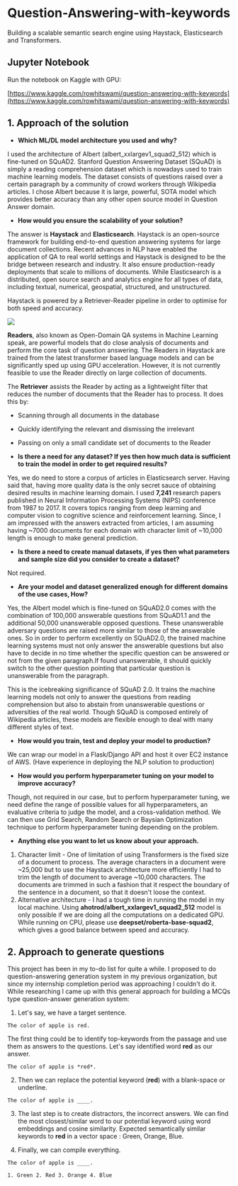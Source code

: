 # Question-Answering-with-keywords
Building a scalable semantic search engine using Haystack, Elasticsearch and Transformers.

## Jupyter Notebook
Run the notebook on Kaggle with GPU:

[https://www.kaggle.com/rowhitswami/question-answering-with-keywords](https://www.kaggle.com/rowhitswami/question-answering-with-keywords)

## 1. Approach of the solution
* **Which ML/DL model architecture you used and why?**

I used the architecture of Albert (albert_xxlargev1_squad2_512) which is fine-tuned on SQuAD2. Stanford Question Answering Dataset (SQuAD) is simply a reading comprehension dataset which is nowadays used to train machine learning models. The dataset consists of questions raised over a certain paragraph by a community of crowd workers through Wikipedia articles. I chose Albert because it is large, powerful, SOTA model which provides better accuracy than any other open source model in Question Answer domain.

* **How would you ensure the scalability of your solution?**

The answer is **Haystack** and **Elasticsearch**.
Haystack is an open-source framework for building end-to-end question answering systems for large document collections. Recent advances in NLP have enabled the application of QA to real world settings and Haystack is designed to be the bridge between research and industry. It also ensure production-ready deployments that scale to millions of documents. While Elasticsearch is a distributed, open source search and analytics engine for all types of data, including textual, numerical, geospatial, structured, and unstructured.


Haystack is powered by a Retriever-Reader pipeline in order to optimise for both speed and accuracy.

![](https://haystack.deepset.ai/static/7cbd0592b7e0de24ec3f5b3628ca24ae/7a4b2/retriever_reader.png)

**Readers**, also known as Open-Domain QA systems in Machine Learning speak, are powerful models that do close analysis of documents and perform the core task of question answering. The Readers in Haystack are trained from the latest transformer based language models and can be significantly sped up using GPU acceleration. However, it is not currently feasible to use the Reader directly on large collection of documents.

The **Retriever** assists the Reader by acting as a lightweight filter that reduces the number of documents that the Reader has to process. It does this by:

* Scanning through all documents in the database
* Quickly identifying the relevant and dismissing the irrelevant
* Passing on only a small candidate set of documents to the Reader

* **Is there a need for any dataset? If yes then how much data is sufficient to train the model in order to get required results?**

Yes, we do need to store a corpus of articles in Elasticsearch server. Having said that, having more quality data is the only secret sauce of obtaining desired results in machine learning domain.
I used **7,241** research papers published in Neural Information Processing Systems (NIPS) conference from 1987 to 2017. It covers topics ranging from deep learning and computer vision to cognitive science and reinforcement learning.
Since, I am impressed with the answers extracted from articles, I am assuming having ~7000 documents for each domain with character limit of ~10,000 length is enough to make general prediction.

* **Is there a need to create manual datasets, if yes then what parameters and sample size did you consider to create a dataset?**

Not required.

* **Are your model and dataset generalized enough for different domains of the use cases, How?**

Yes, the Albert model which is fine-tuned on SQuAD2.0 comes with the combination of 100,000 answerable questions from SQuAD1.1 and the additional 50,000 unanswerable opposed questions. These unanswerable adversary questions are raised more similar to those of the answerable ones. So in order to perform excellently on SQuAD2.0, the trained machine learning systems must not only answer the answerable questions but also have to decide in no time whether the specific question can be answered or not from the given paragraph.If found unanswerable, it should quickly switch to the other question pointing that particular question is unanswerable from the paragraph.

This is the icebreaking significance of SQuAD 2.0. It trains the machine learning models not only to answer the questions from reading comprehension but also to abstain from unanswerable questions or adversities of the real world. Though SQuAD is composed entirely of Wikipedia articles, these models are flexible enough to deal with many different styles of text.

* **How would you train, test and deploy your model to production?**

We can wrap our model in a Flask/Django API and host it over EC2 instance of AWS. (Have experience in deploying the NLP solution to production)


* **How would you perform hyperparameter tuning on your model to improve accuracy?**

Though, not required in our case, but to perform hyperparameter tuning, we need define the range of possible values for all hyperparameters, an evaluative criteria to judge the model, and a cross-validation method. We can then use Grid Search, Random Search or Baysian Optimization technique to perform hyperparameter tuning depending on the problem. 


* **Anything else you want to let us know about your approach.**

1. Character limit - One of limitation of using Transformers is the fixed size of a document to process. The average characters in a document were ~25,000 but to use the Haystack architecture more efficiently I had to trim the length of document to average ~10,000 characters. The documents are trimmed in such a fashion that it respect the boundary of the sentence in a document, so that it doesn't loose the context.
2. Alternative architecture - I had a tough time in running the model in my local machine. Using **ahotrod/albert_xxlargev1_squad2_512** model is only possible if we are doing all the computations on a dedicated GPU. While running on CPU, please use **deepset/roberta-base-squad2**, which gives a good balance between speed and accuracy.

## 2. Approach to generate questions

This project has been in my to-do list for quite a while. I proposed to do question-answering generation system in my previous organization, but since my internship completion period was approaching I couldn't do it.
While researching I came up with this general approach for building a MCQs type question-answer generation system:
1. Let's say, we have a target sentence.

```
The color of apple is red.
```

The first thing could be to identify top-keywords from the passage and use them as answers to the questions. Let's say identified word **red** as our answer.
```
The color of apple is *red*.
```

2. Then we can replace the potential keyword (**red**) with a blank-space or underline.

```
The color of apple is ____.
```

3. The last step is to create distractors, the incorrect answers. We can find the most closest/similar word to our potential keyword using word embeddings and cosine similarity.
Expected semantically similar keywords to **red** in a vector space : Green, Orange, Blue.

4. Finally, we can compile everything.

```
The color of apple is ____.

1. Green 2. Red 3. Orange 4. Blue
```

